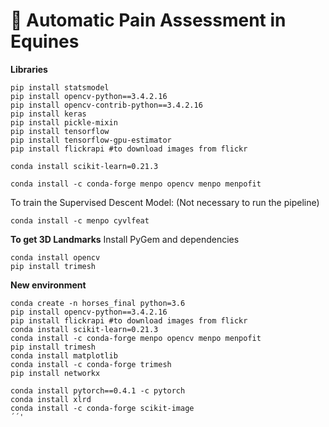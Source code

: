 # 🐴 Automatic Pain Assessment in Equines
**Libraries**
```
pip install statsmodel
pip install opencv-python==3.4.2.16
pip install opencv-contrib-python==3.4.2.16
pip install keras
pip install pickle-mixin
pip install tensorflow
pip install tensorflow-gpu-estimator
pip install flickrapi #to download images from flickr

conda install scikit-learn=0.21.3

conda install -c conda-forge menpo opencv menpo menpofit

```

To train the Supervised Descent Model: (Not necessary to run the pipeline)
```
conda install -c menpo cyvlfeat
```

**To get 3D Landmarks**
Install PyGem and dependencies
```
conda install opencv
pip install trimesh
```

**New environment**
```
conda create -n horses_final python=3.6
pip install opencv-python==3.4.2.16
pip install flickrapi #to download images from flickr
conda install scikit-learn=0.21.3
conda install -c conda-forge menpo opencv menpo menpofit
pip install trimesh
conda install matplotlib
conda install -c conda-forge trimesh
pip install networkx

conda install pytorch==0.4.1 -c pytorch
conda install xlrd
conda install -c conda-forge scikit-image
´´'

